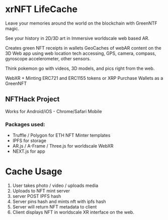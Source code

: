 # xrNFT LifeCache

Leave your memories around the world on the blockchain with GreenNTF magic.

See your history in 2D/3D art in Immersive worldscale web based AR. 

Creates green NFT receipts in wallets GeoCaches of webAR content on the 3D Web app using web location tech accessing, GPS, camera, compass, gyroscope accelerometer, other sensors.

Think pokemon go with videos, 3D models, and pics right from the web.

WebXR + Minting ERC721 and ERC1155 tokens or XRP Purchase Wallets as a GreenNFT

## NFTHack Project

Works for Android/iOS - Chrome/Safari Mobile

### Packages used:

- Truffle / Polygon for  ETH NFT Minter templates 
- IPFS for storage
- AR.js / A-Frame / Three.js for worldscale WebXR
- NEXT.js for app

# Cache Usage

1. User takes photo / video / uploads media
2. Uploads to NFT mint server
3. server POST IPFS hash
4. Server pins hash and mints nft with ipfs hash
6. Server will return NFT metadata to client
7. Client displays NFT in worldscale XR interface on the web. 

